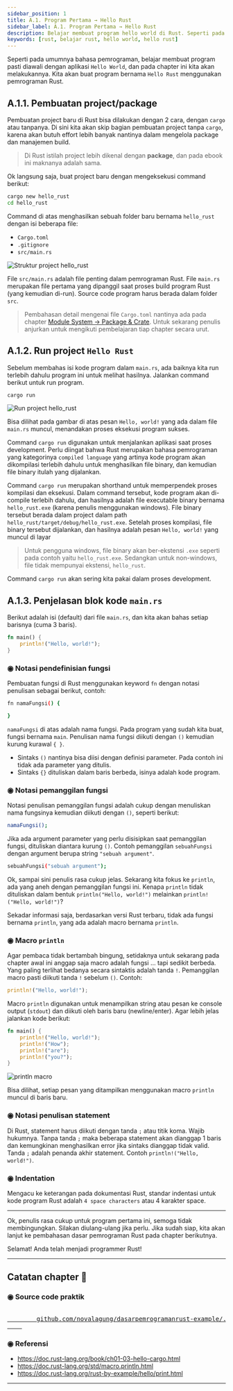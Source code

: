 ```yaml
---
sidebar_position: 1
title: A.1. Program Pertama → Hello Rust
sidebar_label: A.1. Program Pertama → Hello Rust
description: Belajar membuat program hello world di Rust. Seperti pada umumnya bahasa pemrograman, belajar membuat program pasti diawali dengan aplikasi Hello World, dan pada chapter ini kita akan melakukannya. Kita akan buat program bernama Hello Rust menggunakan pemrograman Rust.
keywords: [rust, belajar rust, hello world, hello rust]
---
```


Seperti pada umumnya bahasa pemrograman, belajar membuat program pasti diawali dengan aplikasi `Hello World`, dan pada chapter ini kita akan melakukannya. Kita akan buat program bernama `Hello Rust` menggunakan pemrograman Rust.

## A.1.1. Pembuatan project/package

Pembuatan project baru di Rust bisa dilakukan dengan 2 cara, dengan `cargo` atau tanpanya. Di sini kita akan skip bagian pembuatan project tanpa `cargo`, karena akan butuh effort lebih banyak nantinya dalam mengelola package dan manajemen build.

> Di Rust istilah project lebih dikenal dengan **package**, dan pada ebook ini maknanya adalah sama.

Ok langsung saja, buat project baru dengan mengeksekusi command berikut:

```bash
cargo new hello_rust
cd hello_rust
```

Command di atas menghasilkan sebuah folder baru bernama `hello_rust` dengan isi beberapa file:

- `Cargo.toml`
- `.gitignore`
- `src/main.rs`

![Struktur project hello_rust](img/hello-rust-1.png)

File `src/main.rs` adalah file penting dalam pemrograman Rust. File `main.rs` merupakan file pertama yang dipanggil saat proses build program Rust (yang kemudian di-run). Source code program harus berada dalam folder `src`.

> Pembahasan detail mengenai file `Cargo.toml` nantinya ada pada chapter [Module System → Package & Crate](/basic/package-crate). Untuk sekarang penulis anjurkan untuk mengikuti pembelajaran tiap chapter secara urut.

## A.1.2. Run project `Hello Rust`

Sebelum membahas isi kode program dalam `main.rs`, ada baiknya kita run terlebih dahulu program ini untuk melihat hasilnya. Jalankan command berikut untuk run program.

```bash
cargo run
```

![Run project hello_rust](img/hello-rust-2.png)

Bisa dilihat pada gambar di atas pesan `Hello, world!` yang ada dalam file `main.rs` muncul, menandakan proses eksekusi program sukses.

Command `cargo run` digunakan untuk menjalankan aplikasi saat proses development. Perlu diingat bahwa Rust merupakan bahasa pemrograman yang kategorinya `compiled language` yang artinya kode program akan dikompilasi terlebih dahulu untuk menghasilkan file binary, dan kemudian file binary itulah yang dijalankan.

Command `cargo run` merupakan shorthand untuk memperpendek proses kompilasi dan eksekusi. Dalam command tersebut, kode program akan di-compile terlebih dahulu, dan hasilnya adalah file executable binary bernama `hello_rust.exe` (karena penulis menggunakan windows). File binary tersebut berada dalam project dalam path `hello_rust/target/debug/hello_rust.exe`. Setelah proses kompilasi, file binary tersebut dijalankan, dan hasilnya adalah pesan `Hello, world!` yang muncul di layar

> Untuk pengguna windows, file binary akan ber-ekstensi `.exe` seperti pada contoh yaitu `hello_rust.exe`. Sedangkan untuk non-windows, file tidak mempunyai ekstensi, `hello_rust`.

Command `cargo run` akan sering kita pakai dalam proses development.

## A.1.3. Penjelasan blok kode `main.rs`

Berikut adalah isi (default) dari file `main.rs`, dan kita akan bahas setiap barisnya (cuma 3 baris).

```rust title="src/main.rs"
fn main() {
    println!("Hello, world!");
}
```

### ◉ Notasi pendefinisian fungsi

Pembuatan fungsi di Rust menggunakan keyword `fn` dengan notasi penulisan sebagai berikut, contoh:

```bash
fn namaFungsi() {

}
```

`namaFungsi` di atas adalah nama fungsi. Pada program yang sudah kita buat, fungsi bernama `main`. Penulisan nama fungsi diikuti dengan `()` kemudian kurung kurawal `{ }`.

- Sintaks `()` nantinya bisa diisi dengan definisi parameter. Pada contoh ini tidak ada parameter yang ditulis.
- Sintaks `{}` dituliskan dalam baris berbeda, isinya adalah kode program.

### ◉ Notasi pemanggilan fungsi

Notasi penulisan pemanggilan fungsi adalah cukup dengan menuliskan nama fungsinya kemudian diikuti dengan `()`, seperti berikut:

```bash
namaFungsi();
```

Jika ada argument parameter yang perlu disisipkan saat pemanggilan fungsi, dituliskan diantara kurung `()`. Contoh pemanggilan `sebuahFungsi` dengan argument berupa string `"sebuah argument"`.

```bash
sebuahFungsi("sebuah argument");
```

Ok, sampai sini penulis rasa cukup jelas. Sekarang kita fokus ke `println`, ada yang aneh dengan pemanggilan fungsi ini. Kenapa `println` tidak dituliskan dalam bentuk `println("Hello, world!")` melainkan `println!("Hello, world!")`?

Sekadar informasi saja, berdasarkan versi Rust terbaru, tidak ada fungsi bernama `println`, yang ada adalah macro bernama `println`.

### ◉ Macro `println`

Agar pembaca tidak bertambah bingung, setidaknya untuk sekarang pada chapter awal ini anggap saja macro adalah fungsi ... tapi sedikit berbeda. Yang paling terlihat bedanya secara sintaktis adalah tanda `!`. Pemanggilan macro pasti diikuti tanda `!` sebelum `()`. Contoh:

```rust
println!("Hello, world!");
```

Macro `println` digunakan untuk menampilkan string atau pesan ke console output (`stdout`) dan diikuti oleh baris baru (newline/enter). Agar lebih jelas jalankan kode berikut:

```rust title="src/main.rs"
fn main() {
    println!("Hello, world!");
    println!("How");
    println!("are");
    println!("you?");
}
```

![println macro](img/hello-rust-3.png)

Bisa dilihat, setiap pesan yang ditampilkan menggunakan macro `println` muncul di baris baru.

### ◉ Notasi penulisan statement

Di Rust, statement harus diikuti dengan tanda `;` atau titik koma. Wajib hukumnya. Tanpa tanda `;` maka beberapa statement akan dianggap 1 baris dan kemungkinan menghasilkan error jika sintaks dianggap tidak valid. Tanda `;` adalah penanda akhir statement. Contoh `println!("Hello, world!")`.

### ◉ Indentation

Mengacu ke keterangan pada dokumentasi Rust, standar indentasi untuk kode program Rust adalah `4 space characters` atau 4 karakter space.

---

Ok, penulis rasa cukup untuk program pertama ini, semoga tidak membingungkan. Silakan diulang-ulang jika perlu. Jika sudah siap, kita akan lanjut ke pembahasan dasar pemrograman Rust pada chapter berikutnya.

Selamat! Anda telah menjadi programmer Rust!

---

## Catatan chapter 📑

### ◉ Source code praktik

<pre>
    <a href="https://github.com/novalagung/dasarpemrogramanrust-example/tree/master/hello_rust">
        github.com/novalagung/dasarpemrogramanrust-example/../hello_rust
    </a>
</pre>

### ◉ Referensi

- https://doc.rust-lang.org/book/ch01-03-hello-cargo.html
- https://doc.rust-lang.org/std/macro.println.html
- https://doc.rust-lang.org/rust-by-example/hello/print.html

---
